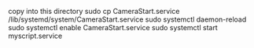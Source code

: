 copy into this directory
sudo cp CameraStart.service /lib/systemd/system/CameraStart.service
sudo systemctl daemon-reload
sudo systemctl enable CameraStart.service
sudo systemctl start myscript.service